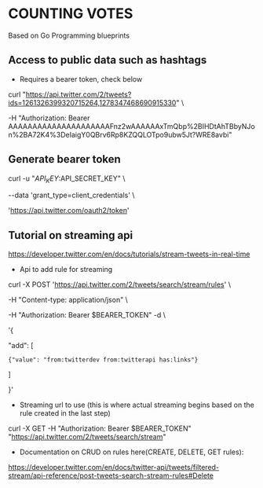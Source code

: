# COUNTING VOTES 

Based on Go Programming blueprints 

## Access to public data such as hashtags 

- Requires a bearer token, check below 

curl "https://api.twitter.com/2/tweets?ids=1261326399320715264,1278347468690915330" \ 

  -H "Authorization: Bearer AAAAAAAAAAAAAAAAAAAAAFnz2wAAAAAAxTmQbp%2BIHDtAhTBbyNJon%2BA72K4%3DeIaigY0QBrv6Rp8KZQQLOTpo9ubw5Jt?WRE8avbi" 


## Generate bearer token 

curl -u "$API_KEY:$API_SECRET_KEY" \ 

  --data 'grant_type=client_credentials' \ 

  'https://api.twitter.com/oauth2/token' 
 

## Tutorial on streaming api 

https://developer.twitter.com/en/docs/tutorials/stream-tweets-in-real-time 

- Api to add rule for streaming 

curl -X POST 'https://api.twitter.com/2/tweets/search/stream/rules' \ 

-H "Content-type: application/json" \ 

-H "Authorization: Bearer $BEARER_TOKEN" -d \ 

'{ 

  "add": [ 

    {"value": "from:twitterdev from:twitterapi has:links"} 

  ] 

}' 
  
- Streaming url to use (this is where actual streaming begins based on the rule created in the last step) 

curl -X GET -H "Authorization: Bearer $BEARER_TOKEN" "https://api.twitter.com/2/tweets/search/stream" 

- Documentation on CRUD on rules here(CREATE, DELETE, GET rules): 

https://developer.twitter.com/en/docs/twitter-api/tweets/filtered-stream/api-reference/post-tweets-search-stream-rules#Delete 
